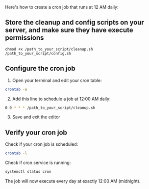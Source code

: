 Here's how to create a cron job that runs at 12 AM daily:

## Store the cleanup and config scripts on your server, and make sure they have execute permissions
`
chmod +x /path_to_your_script/cleanup.sh /path_to_your_script/config.sh
`


## Configure the cron job

1. Open your terminal and edit your cron table:
```bash
crontab -e
```

2. Add this line to schedule a job at 12:00 AM daily:
```bash
0 0 * * * /path_to_your_script/cleanup.sh
```

3. Save and exit the editor

## Verify your cron job

Check if your cron job is scheduled:
```bash
crontab -l
```

Check if cron service is running:
```bash
systemctl status cron
```

The job will now execute every day at exactly 12:00 AM (midnight). 
